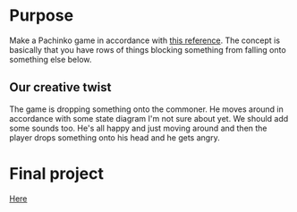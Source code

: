 # Purpose

Make a Pachinko game in accordance with [this reference](https://learn.unity.com/tutorial/challenge-sprite-pachinko?uv=2021.3&pathwayId=5f7bcab4edbc2a0023e9c38f&missionId=5f777d9bedbc2a001f6f5ec7&projectId=5fa5be27edbc2a001f01b3f0#). The concept is basically that you have rows of things blocking something from falling onto something else below.

## Our creative twist

The game is dropping something onto the commoner. He moves around in accordance with some state diagram I'm not sure about yet. We should add some sounds too. He's all happy and just moving around and then the player drops something onto his head and he gets angry.

# Final project

[Here](https://play.unity.com/mg/other/webgl-builds-253278)
